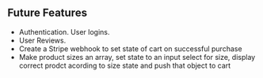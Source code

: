 ## Future Features

- Authentication. User logins.
- User Reviews.
- Create a Stripe webhook to set state of cart on successful purchase
- Make product sizes an array, set state to an input select for size, display correct prodct acording to size state and push that object to cart
